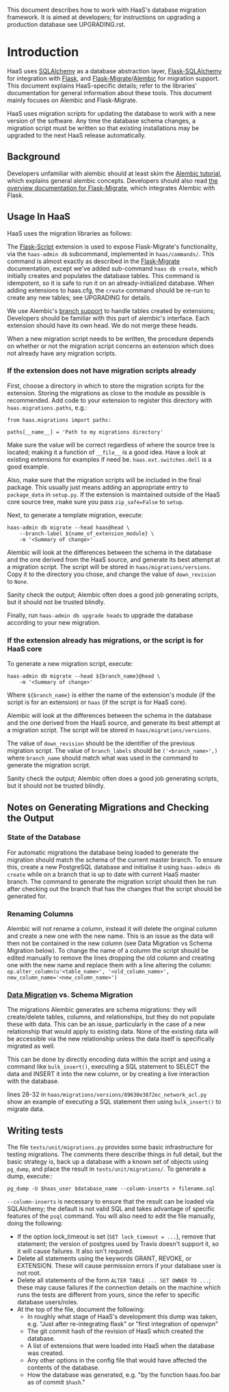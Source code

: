 This document describes how to work with HaaS's database migration
framework. It is aimed at developers; for instructions on upgrading a
production database see UPGRADING.rst.

# Introduction

HaaS uses [SQLAlchemy][1] as a database abstraction layer,
[Flask-SQLAlchemy][2] for integration with [Flask][3], and
[Flask-Migrate][4]/[Alembic][5] for migration support. This document
explains HaaS-specific details; refer to the libraries' documentation
for general information about these tools. This document mainly focuses
on Alembic and Flask-Migrate.

HaaS uses migration scripts for updating the database to work
with a new version of the software. Any time the database schema
changes, a migration script must be written so that existing
installations may be upgraded to the next HaaS release automatically.

## Background

Developers unfamiliar with alembic should at least skim the [Alembic
tutorial](http://alembic.readthedocs.org/en/latest/tutorial.html), which
explains general alembic concepts. Developers should also read [the
overview documentation for Flask-Migrate][4], which integrates Alembic
with Flask.

## Usage In HaaS

HaaS uses the migration libraries as follows:

The [Flask-Script][6] extension is used to expose Flask-Migrate's
functionality, via the `haas-admin db` subcommand, implemented in
`haas/commands/`. This command is almost exactly as described in the
[Flask-Migrate][4] documentation, except we've added sub-command `haas
db create`, which initially creates and populates the database tables.
This command is idempotent, so it is safe to run it on an
already-initialized database. When adding extensions to haas.cfg, the
`create` command should be re-run to create any new tables; see
UPGRADING for details.

We use Alembic's [branch support][7] to handle tables created by
extensions; Developers should be familiar with this part of alembic's
interface. Each extension should have its own head. We do not merge
these heads.

When a new migration script needs to be written, the procedure depends
on whether or not the migration script concerns an extension which does
not already have any migration scripts.

### If the extension does not have migration scripts already

First, choose a directory in which to store the migration scripts for the
extension. Storing the migrations as close to the module as possible is
recommended. Add code to your extension to register this directory with
`haas.migrations.paths`, e.g.:

    from haas.migrations import paths:

    paths[__name__] = 'Path to my migrations directory'

Make sure the value will be correct regardless of where the source tree is
located; making it a function of `__file__` is a good idea. Have a look at
existing extensions for examples if need be. `haas.ext.switches.dell` is a
good example.

Also, make sure that the migration scripts will be included in the final
package. This usually just means adding an appropriate entry to `package_data`
in `setup.py`. If the extension is maintained outside of the HaaS core source
tree, make sure you pass `zip_safe=False` to `setup`.

Next, to generate a template migration, execute:

    haas-admin db migrate --head haas@head \
        --branch-label ${name_of_extension_module} \
        -m '<Summary of change>'

Alembic will look at the differences between the schema in the database and
the one derived from the HaaS source, and generate its best attempt at a
migration script. The script will be stored in `haas/migrations/versions`.
Copy it to the directory you chose, and change the value of `down_revision` to
`None`.

Sanity check the output; Alembic often does a good job generating scripts, but
it should not be trusted blindly.

Finally, run `haas-admin db upgrade heads` to upgrade the database according
to your new migration.

### If the extension already has migrations, or the script is for HaaS core

To generate a new migration script, execute:

    haas-admin db migrate --head ${branch_name}@head \
        -m '<Summary of change>'

Where `${branch_name}` is either the name of the extension's module (if the
script is for an extension) or `haas` (if the script is for HaaS core).

Alembic will look at the differences between the schema in the database and
the one derived from the HaaS source, and generate its best attempt at a
migration script. The script will be stored in `haas/migrations/versions`.

The value of `down_revision` should be the identifier of the previous migration script.
The value of `branch_labels` should be `('<branch_name>',)` where `branch_name` 
should match what was used in the command to generate the migration script.

Sanity check the output; Alembic often does a good job generating scripts, but
it should not be trusted blindly.

## Notes on Generating Migrations and Checking the Output

### State of the Database

For automatic migrations the database being loaded to generate the migration should 
match the schema of the current master branch.
To ensure this, create a new PostgreSQL database and initialise it using 
`haas-admin db create` while on a branch that is up to date with current HaaS 
master branch. The command to generate the migration script should then be run 
after checking out the branch that has the changes that the script should be generated for.

### Renaming Columns

Alembic will not rename a column, instead it will delete the original column 
and create a new one with the new name. This is an issue as the data will then 
not be contained in the new column (see Data Migration vs Schema Migration below). 
To change the name of a column the script should be edited manually to remove the 
lines dropping the old column and creating one with the new name and replace them 
with a line altering the column: `op.alter_column(u'<table_name>', '<old_column_name>', new_column_name='<new_column_name>')`

### [Data Migration][8] vs. Schema Migration

The migrations Alembic generates are schema migrations: they will create/delete tables, 
columns, and relationships, but they do not populate these with data. This can be an issue, 
particularly in the case of a new relationship that would apply to existing data. None of 
the existing data will be accessible via the new relationship unless the data itself is 
specifically migrated as well. 

This can be done by directly encoding data within the script and using a command like 
`bulk_insert()`, executing a SQL statement to SELECT the data and INSERT it into the new 
column, or by creating a live interaction with the database. 

lines 28-32 in ``haas/migrations/versions/89630e3872ec_network_acl.py`` show an example
of executing a SQL statement then using `bulk_insert()` to migrate data.

## Writing tests

The file ``tests/unit/migrations.py`` provides some basic infrastructure
for testing migrations. The comments there describe things in full
detail, but the basic strategy is, back up a database with a known set
of objects using ``pg_dump``, and place the result in
``tests/unit/migrations/``. To generate a dump, execute::

    pg_dump -U $haas_user $database_name --column-inserts > filename.sql

``--column-inserts`` is necessary to ensure that the result can be
loaded via SQLAlchemy; the default is not valid SQL and takes advantage
of specific features of the ``psql`` command. You will also need to edit
the file manually, doing the following:

- If the option lock_timeout is set (``SET lock_timeout = ...``), remove
  that statement; the version of postgres used by Travis doesn't support
  it, so it will cause failures. It also isn't required.
- Delete all statements using the keywords GRANT, REVOKE, or EXTENSION.
  These will cause permission errors if your database user is not root.
- Delete all statements of the form ``ALTER TABLE ... SET OWNER TO
  ...``; these may cause failures if the connection details on the
  machine which runs the tests are different from yours, since the
  refer to specific database users/roles.
- At the top of the file, document the following:
  - In roughly what stage of HaaS's development this dump was taken,
    e.g. "Just after re-integrating flask" or "first integration of
    openvpn"
  - The git commit hash of the revision of HaaS which created the
    database.
  - A list of extensions that were loaded into HaaS when the database
    was created.
  - Any other options in the config file that would have affected the
    contents of the database.
  - How the database was generated, e.g. "by the function haas.foo.bar
    as of commit ``$hash``."

[1]: http://www.sqlalchemy.org/
[2]: http://flask-sqlalchemy.pocoo.org/2.1/
[3]: http://flask.pocoo.org/
[4]: https://flask-migrate.readthedocs.org/en/latest/
[5]: http://alembic.readthedocs.org/en/latest/
[6]: http://flask-script.readthedocs.org/en/latest/
[7]: http://alembic.readthedocs.org/en/latest/branches.html
[8]: https://groups.google.com/forum/#!topic/sqlalchemy-alembic/gCJO4W0GKB4
